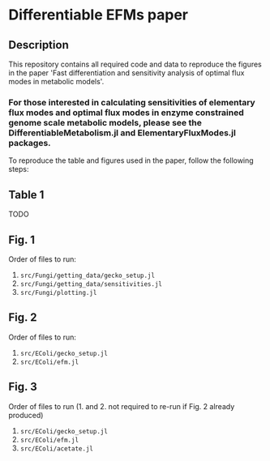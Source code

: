 # Differentiable EFMs paper

## Description

This repository contains all required code and data to reproduce the figures in the paper 'Fast differentiation and sensitivity analysis of optimal flux modes in metabolic models'. 

### For those interested in calculating sensitivities of elementary flux modes and optimal flux modes in enzyme constrained genome scale metabolic models, please see the DifferentiableMetabolism.jl and ElementaryFluxModes.jl packages.

To reproduce the table and figures used in the paper, follow the following steps:

## Table 1
TODO

## Fig. 1
Order of files to run:
1. `src/Fungi/getting_data/gecko_setup.jl`
2. `src/Fungi/getting_data/sensitivities.jl`
3. `src/Fungi/plotting.jl`

## Fig. 2
Order of files to run:
1. `src/EColi/gecko_setup.jl`
2. `src/EColi/efm.jl`

## Fig. 3 
Order of files to run (1. and 2. not required to re-run if Fig. 2 already produced)
1. `src/EColi/gecko_setup.jl`
2. `src/EColi/efm.jl`
3. `src/EColi/acetate.jl`